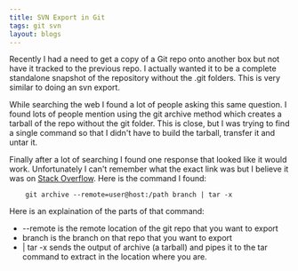 ```yaml
---
title: SVN Export in Git
tags: git svn
layout: blogs
---
```

Recently I had a need to get a copy of a Git repo onto another box but not have it tracked to the previous repo.  I actually wanted it to be a complete standalone snapshot of the repository without the .git folders.  This is very similar to doing an svn export.

While searching the web I found a lot of people asking this same question.  I found lots of people mention using the git archive method which creates a tarball of the repo without the git folder.  This is close, but I was trying to find a single command so that I didn't have to build the tarball, transfer it and untar it.

Finally after a lot of searching I found one response that looked like it would work.  Unfortunately I can't remember what the exact link was but I believe it was on [Stack Overflow](http://stackoverflow.com).  Here is the command I found:

		git archive --remote=user@host:/path branch | tar -x
		
Here is an explaination of the parts of that command:

+ --remote is the remote location of the git repo that you want to export
+ branch is the branch on that repo that you want to export
+ | tar -x sends the output of archive (a tarball) and pipes it to the tar command to extract in the location where you are.